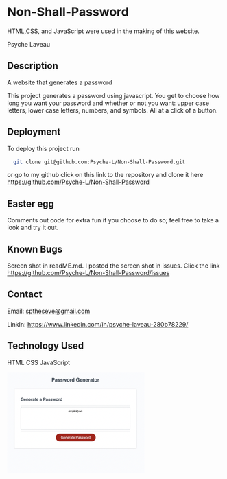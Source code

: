 # Non-Shall-Password
HTML,CSS, and JavaScript were used in the making of this website.

Psyche Laveau
## Description
A website that generates a password

This project generates a password using javascript. You get to choose how long you want your password and whether or not you want: upper case letters, lower case letters, numbers, and symbols. All at a click of a button.
## Deployment

To deploy this project run

```bash
  git clone git@github.com:Psyche-L/Non-Shall-Password.git
```
or go to my github click on this link to the repository and clone it here https://github.com/Psyche-L/Non-Shall-Password
## Easter egg
Comments out code for extra fun if you choose to do so; feel free to take a look and try it out.
## Known Bugs
Screen shot in readME.md. I posted the screen shot in issues. Click the link https://github.com/Psyche-L/Non-Shall-Password/issues
## Contact
Email: sptheseve@gmail.com

LinkIn: https://www.linkedin.com/in/psyche-laveau-280b78229/
## Technology Used
HTML CSS JavaScript


![](assets/css/images/sch.png?raw=true)

